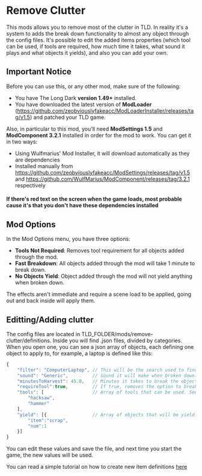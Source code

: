 # Remove Clutter
This mods allows you to remove most of the clutter in TLD. In reality it's a system to adds the break down functionality to almost any object through the config files. It's possible to edit the added items properties (which tool can be used, if tools are required, how much time it takes, what sound it plays and what objects it yields), and also you can add your own.

## Important Notice
Before you can use this, or any other mod, make sure of the following:
* You have The Long Dark **version 1.49+** installed.
* You have downloaded the latest version of **ModLoader** (https://github.com/zeobviouslyfakeacc/ModLoaderInstaller/releases/tag/v1.5) and patched your TLD game.

Also, in particular to this mod, you'll need **ModSettings 1.5** and **ModComponent 3.2.1** installed in order for the mod to work. You can get it in two ways:
* Using Wulfmarius' Mod Installer, it will download automatically as they are dependencies
* Installed manually from https://github.com/zeobviouslyfakeacc/ModSettings/releases/tag/v1.5 and https://github.com/WulfMarius/ModComponent/releases/tag/3.2.1 respectively

#### If there's red text on the screen when the game loads, most probable cause it's that you don't have these dependencies installed

## Mod Options
In the Mod Options menu, you have three options:
* **Tools Not Required**: Removes tool requirement for all objects added through the mod.
* **Fast Breakdown**: All objects added through the mod will take 1 minute to break down.
* **No Objects Yield**: Object added through the mod will not yield anything when broken down.

The effects aren't immediate and require a scene load to be applied, going out and back inside will apply them.

## Editting/Adding clutter
The config files are located in TLD_FOLDER/mods/remove-clutter/definitions.
Inside you will find .json files, divided by categories.
When you open one, you can see a json array of objects, each defining one object to apply to, for example, a laptop is defined like this:
```javascript
{
	"filter": "ComputerLaptop", // This will be the search used to find the object in the scene.							  // More info about this later.
	"sound": "Generic",			// Sound it will make when broken down. See list below.
	"minutesToHarvest": 45.0,   // Minutes it takes to break the object down.
	"requireTool":true,			// If true, removes the option to break down by hand.
	"tools": [					// Array of tools that can be used. See list below.
		"hacksaw",
		"hammer"
	],
	"yield": [{					// Array of objects that will be yield. See list below.
		"item":"scrap",
		"num":1
	}]
}
```

You can edit these values and save the file, and next time you start the game, the new values will be used.

You can read a simple tutorial on how to create new item definitions [here](./Tutorial.md)
